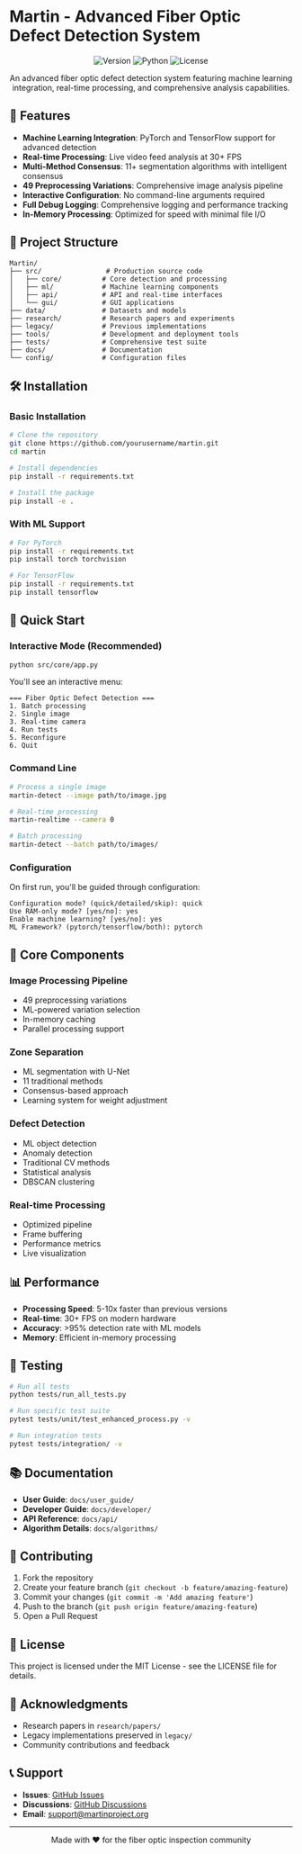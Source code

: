 # Martin - Advanced Fiber Optic Defect Detection System

<div align="center">

![Version](https://img.shields.io/badge/version-2.0.0-blue.svg)
![Python](https://img.shields.io/badge/python-3.8%2B-green.svg)
![License](https://img.shields.io/badge/license-MIT-orange.svg)

An advanced fiber optic defect detection system featuring machine learning integration, real-time processing, and comprehensive analysis capabilities.

</div>

## 🚀 Features

- **Machine Learning Integration**: PyTorch and TensorFlow support for advanced detection
- **Real-time Processing**: Live video feed analysis at 30+ FPS
- **Multi-Method Consensus**: 11+ segmentation algorithms with intelligent consensus
- **49 Preprocessing Variations**: Comprehensive image analysis pipeline
- **Interactive Configuration**: No command-line arguments required
- **Full Debug Logging**: Comprehensive logging and performance tracking
- **In-Memory Processing**: Optimized for speed with minimal file I/O

## 📁 Project Structure

```
Martin/
├── src/                # Production source code
│   ├── core/          # Core detection and processing
│   ├── ml/            # Machine learning components
│   ├── api/           # API and real-time interfaces
│   └── gui/           # GUI applications
├── data/              # Datasets and models
├── research/          # Research papers and experiments
├── legacy/            # Previous implementations
├── tools/             # Development and deployment tools
├── tests/             # Comprehensive test suite
├── docs/              # Documentation
└── config/            # Configuration files
```

## 🛠️ Installation

### Basic Installation

```bash
# Clone the repository
git clone https://github.com/yourusername/martin.git
cd martin

# Install dependencies
pip install -r requirements.txt

# Install the package
pip install -e .
```

### With ML Support

```bash
# For PyTorch
pip install -r requirements.txt
pip install torch torchvision

# For TensorFlow
pip install -r requirements.txt
pip install tensorflow
```

## 🚦 Quick Start

### Interactive Mode (Recommended)

```bash
python src/core/app.py
```

You'll see an interactive menu:
```
=== Fiber Optic Defect Detection ===
1. Batch processing
2. Single image
3. Real-time camera
4. Run tests
5. Reconfigure
6. Quit
```

### Command Line

```bash
# Process a single image
martin-detect --image path/to/image.jpg

# Real-time processing
martin-realtime --camera 0

# Batch processing
martin-detect --batch path/to/images/
```

### Configuration

On first run, you'll be guided through configuration:
```
Configuration mode? (quick/detailed/skip): quick
Use RAM-only mode? [yes/no]: yes
Enable machine learning? [yes/no]: yes
ML Framework? (pytorch/tensorflow/both): pytorch
```

## 🔬 Core Components

### Image Processing Pipeline
- 49 preprocessing variations
- ML-powered variation selection
- In-memory caching
- Parallel processing support

### Zone Separation
- ML segmentation with U-Net
- 11 traditional methods
- Consensus-based approach
- Learning system for weight adjustment

### Defect Detection
- ML object detection
- Anomaly detection
- Traditional CV methods
- Statistical analysis
- DBSCAN clustering

### Real-time Processing
- Optimized pipeline
- Frame buffering
- Performance metrics
- Live visualization

## 📊 Performance

- **Processing Speed**: 5-10x faster than previous versions
- **Real-time**: 30+ FPS on modern hardware
- **Accuracy**: >95% detection rate with ML models
- **Memory**: Efficient in-memory processing

## 🧪 Testing

```bash
# Run all tests
python tests/run_all_tests.py

# Run specific test suite
pytest tests/unit/test_enhanced_process.py -v

# Run integration tests
pytest tests/integration/ -v
```

## 📚 Documentation

- **User Guide**: `docs/user_guide/`
- **Developer Guide**: `docs/developer/`
- **API Reference**: `docs/api/`
- **Algorithm Details**: `docs/algorithms/`

## 🤝 Contributing

1. Fork the repository
2. Create your feature branch (`git checkout -b feature/amazing-feature`)
3. Commit your changes (`git commit -m 'Add amazing feature'`)
4. Push to the branch (`git push origin feature/amazing-feature`)
5. Open a Pull Request

## 📄 License

This project is licensed under the MIT License - see the LICENSE file for details.

## 🙏 Acknowledgments

- Research papers in `research/papers/`
- Legacy implementations preserved in `legacy/`
- Community contributions and feedback

## 📞 Support

- **Issues**: [GitHub Issues](https://github.com/yourusername/martin/issues)
- **Discussions**: [GitHub Discussions](https://github.com/yourusername/martin/discussions)
- **Email**: support@martinproject.org

---

<div align="center">
Made with ❤️ for the fiber optic inspection community
</div>